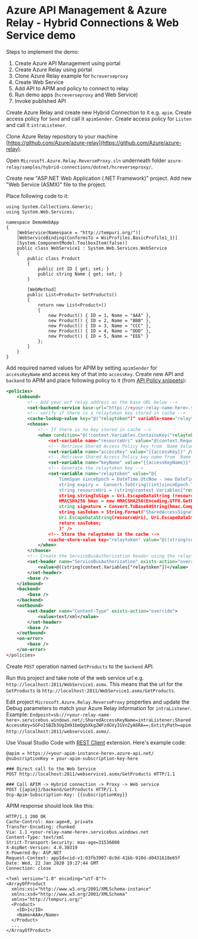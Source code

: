 # Azure API Management & Azure Relay - Hybrid Connections & Web Service demo

Steps to implement the demo:

1. Create Azure API Management using portal
2. Create Azure Relay using portal
3. Clone Azure Relay example for `hcreverseproxy`
4. Create Web Service
5. Add API to APIM and policy to connect to relay
6. Run demo apps (`hcreverseproxy` and Web Service)
7. Invoke published API

Create Azure Relay and create new Hybrid Connection to it e.g. `apim`.
Create access policy for `Send` and call it `apimSender`.
Create access policy for `Listen` and call it `intraListener`.

Clone Azure Relay repository to your machine
[https://github.com/Azure/azure-relay](https://github.com/Azure/azure-relay).

Open `Microsoft.Azure.Relay.ReverseProxy.sln` underneath folder `azure-relay/samples/hybrid-connections/dotnet/hcreverseproxy/`.

Create new "ASP.NET Web Application (.NET Framework)" project. Add new "Web Service (ASMX)" file to the project.

Place following code to it:

```charp
using System.Collections.Generic;
using System.Web.Services;

namespace DemoWebApp
{
    [WebService(Namespace = "http://tempuri.org/")]
    [WebServiceBinding(ConformsTo = WsiProfiles.BasicProfile1_1)]
    [System.ComponentModel.ToolboxItem(false)]
    public class WebService1 : System.Web.Services.WebService
    {
        public class Product
        {
            public int ID { get; set; }
            public string Name { get; set; }
        }

        [WebMethod]
        public List<Product> GetProducts()
        {
            return new List<Product>()
            {
                new Product() { ID = 1, Name = "AAA" },
                new Product() { ID = 2, Name = "BBB" },
                new Product() { ID = 3, Name = "CCC" },
                new Product() { ID = 4, Name = "DDD" },
                new Product() { ID = 5, Name = "EEE" }
            };
        }
    }
}
```

Add required named values for APIM by setting `apimSender` for `accessKeyName` and access key of that into `accessKey`.
Create new API and `backend` to APIM and place following policy to it (from [API Policy snippets](https://github.com/Azure/api-management-policy-snippets/blob/master/examples/Generate%20Azure%20Relay%20Token.policy.xml)):

```xml
<policies>
    <inbound>
        <!-- Add your wcf relay address as the base URL below -->
        <set-backend-service base-url="https://<your-relay-name-here>.servicebus.windows.net/apim" />
        <!-- verify if there is a relaytoken key stored in cache -->
        <cache-lookup-value key="@("relaytoken")" variable-name="relaytoken" />
        <choose>
            <!-- If there is no key stored in cache -->
            <when condition="@(!context.Variables.ContainsKey("relaytoken"))">
                <set-variable name="resourceUri" value="@(context.Request.Url.ToString())" />
                <!-- Retrieve Shared Access Policy key from  Name Value store -->
                <set-variable name="accessKey" value="{{accessKey}}" />
                <!-- Retrieve Shared Access Policy key name from  Name Value store -->
                <set-variable name="keyName" value="{{accessKeyName}}" />
                <!-- Generate the relaytoken key -->
                <set-variable name="relaytoken" value="@{
                    TimeSpan sinceEpoch = DateTime.UtcNow - new DateTime(1970, 1, 1);
                    string expiry =  Convert.ToString((int)sinceEpoch.TotalSeconds + 3600);
                    string resourceUri = (string)context.Variables["resourceUri"];
                    string stringToSign = Uri.EscapeDataString (resourceUri) + "\n" + expiry;
                    HMACSHA256 hmac = new HMACSHA256(Encoding.UTF8.GetBytes((string)context.Variables["accessKey"]));
                    string signature = Convert.ToBase64String(hmac.ComputeHash(Encoding.UTF8.GetBytes(stringToSign)));
                    string sasToken = String.Format("SharedAccessSignature sr={0}&sig={1}&se={2}&skn={3}",
                    Uri.EscapeDataString(resourceUri), Uri.EscapeDataString(signature), expiry, context.Variables["keyName"]);
                    return sasToken;
                    }" />
                <!-- Store the relaytoken in the cache -->
                <cache-store-value key="relaytoken" value="@((string)context.Variables["relaytoken"])" duration="10" />
            </when>
        </choose>
        <!-- Create the ServiceBusAuthorization header using the relaytoken as value -->
        <set-header name="ServiceBusAuthorization" exists-action="override">
            <value>@((string)context.Variables["relaytoken"])</value>
        </set-header>
        <base />
    </inbound>
    <backend>
        <base />
    </backend>
    <outbound>
        <set-header name="Content-Type" exists-action="override">
            <value>text/xml</value>
        </set-header>
        <base />
    </outbound>
    <on-error>
        <base />
    </on-error>
</policies>
```

Create `POST` operation named `GetProducts` to the `backend` API.

Run this project and take note of the web service url e.g. `http://localhost:2811/WebService1.asmx`.
This means that the url for the `GetProducts` is `http://localhost:2811/WebService1.asmx/GetProducts`.

Edit project `Microsoft.Azure.Relay.ReverseProxy` properties and update the Debug parameters
to match your Azure Relay information for `intraListener`. Example: `Endpoint=sb://<your-relay-name-here>.servicebus.windows.net/;SharedAccessKeyName=intraListener;SharedAccessKey=SGFoISBZb3UgZm91bmQgbXkgZWFzdGVyIGVnZyA6RA==;EntityPath=apim http://localhost:2811/webservice1.asmx/`.

Use Visual Studio Code with [REST Client](https://marketplace.visualstudio.com/items?itemName=humao.rest-client) extension.
Here's example code:

```http
@apim = https://<your-apim-instance-here>.azure-api.net/
@subscriptionKey = your-apim-subscription-key-here

### Direct call to the Web Service
POST http://localhost:2811/webservice1.asmx/GetProducts HTTP/1.1

### Call APIM -> Hybrid connection -> Proxy -> Web service
POST {{apim}}/backend/GetProducts HTTP/1.1
Ocp-Apim-Subscription-Key: {{subscriptionKey}}
```

APIM response should look like this:

```http
HTTP/1.1 200 OK
Cache-Control: max-age=0, private
Transfer-Encoding: chunked
Via: 1.1 <your-relay-name-here>.servicebus.windows.net
Content-Type: text/xml
Strict-Transport-Security: max-age=31536000
X-AspNet-Version: 4.0.30319
X-Powered-By: ASP.NET
Request-Context: appId=cid-v1:03fb3907-8c9d-41bb-910d-d0431618e65f
Date: Wed, 22 Jan 2020 19:27:44 GMT
Connection: close

<?xml version="1.0" encoding="utf-8"?>
<ArrayOfProduct
  xmlns:xsi="http://www.w3.org/2001/XMLSchema-instance"
  xmlns:xsd="http://www.w3.org/2001/XMLSchema"
  xmlns="http://tempuri.org/"
  <Product>
    <ID>1</ID>
    <Name>AAA</Name>
  </Product>
  ...
</ArrayOfProduct>
```
